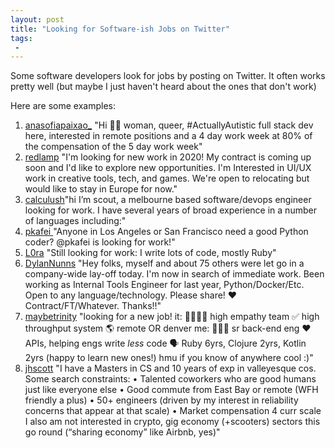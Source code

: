 ```yaml
---
layout: post
title: "Looking for Software-ish Jobs on Twitter"
tags:
 -
---
```



Some software developers look for jobs by posting on Twitter. It often works pretty well (but maybe I just haven't heard about the ones that don't work)

Here are some examples:

1. [anasofiapaixao_](https://twitter.com/anasofiapaixao_/status/1203627100525223936)
"Hi 👋🏽 woman, queer, #ActuallyAutistic full stack dev here, interested in remote positions and a 4 day work week at 80% of the compensation of the 5 day work week"
1. [redlamp](https://twitter.com/redlamp/status/1202590065228222465) "I'm looking for new work in 2020!
My contract is coming up soon and I'd like to explore new opportunities. I'm Interested in UI/UX work in creative tools, tech, and games. We're open to relocating but would like to stay in Europe for now."
1. [calculush](https://twitter.com/calculush/status/1201284356397862915)"hi I’m scout, a melbourne based software/devops engineer looking for work. I have several years of broad experience in a number of languages including:"
1. [pkafei
](https://twitter.com/pydanny/status/571406828799729664) "Anyone in Los Angeles or San Francisco need a good Python coder? @pkafei is looking for work!"
1. [L0ra](https://twitter.com/yuckf001/status/1200804573495074816) "Still looking for work: I write lots of code, mostly Ruby"
1. [DylanNunns](https://twitter.com/DylanNunns/status/1204868470292320262) "Hey folks, myself and about 75 others were let go in a company-wide lay-off today. I'm now in search of immediate work. Been working as Internal Tools Engineer for last year, Python/Docker/Etc. Open to any language/technology. Please share! ♥️ Contract/FT/Whatever. Thanks!!"
1. [maybetrinity](https://twitter.com/maybetrinity/status/1179404472876969984) "looking for a new job! it:
👩‍👩‍👧‍👦 high empathy team
✅ high throughput system
🌎 remote OR denver
me:
👩🏽‍💻 sr back-end eng
❤️ APIs, helping engs write *less* code
🗣️ Ruby 6yrs, Clojure 2yrs, Kotlin 2yrs (happy to learn new ones!)
hmu if you know of anywhere cool :)"
1. [jhscott](https://twitter.com/jhscott/status/1207390169415868416) "I have a Masters in CS and 10 years of exp in valleyesque cos.
Some search constraints:
• Talented coworkers who are good humans just like everyone else
• Good commute from East Bay or remote (WFH friendly a plus)
• 50+ engineers (driven by my interest in reliability concerns that appear at that scale)
• Market compensation 4 curr scale
I also am not interested in crypto, gig economy (+scooters) sectors this go round (“sharing economy” like Airbnb, yes)"
